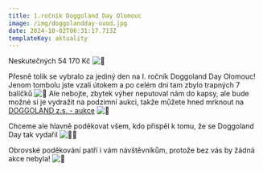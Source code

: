 ```yaml
---
title: 1.ročník Doggoland Day Olomouc
image: /img/doggolandday-uvod.jpg
date: 2024-10-02T06:31:17.713Z
templateKey: aktuality
---
```

Neskutečných 54 170 Kč ![🤩](https://static.xx.fbcdn.net/images/emoji.php/v9/t58/1/16/1f929.png)

Přesně tolik se vybralo za jediný den na I. ročník Doggoland Day Olomouc! Jenom tombolu jste vzali útokem a po celém dni tam zbylo trapných 7 balíčků ![🤭](https://static.xx.fbcdn.net/images/emoji.php/v9/t3/1/16/1f92d.png) Ale nebojte, zbytek výher neputoval nám do kapsy, ale bude možné si je vydražit na podzimní aukci, takže můžete hned mrknout na [DOGGOLAND z.s. - aukce](https://www.facebook.com/groups/512692203599382/?__cft__[0]=AZXTCoc8ANgjKYZ6xBbnb-01AbrAYPFGlIiZfoHBHJHO3AXvhENby-WM7Ej-5T9suRUJHUXAmBFqZeBRtWF_iqulzWQ15jnaG4NXLWZe0kwrf7OxKH40GCgFOy53m-_j-I0&__tn__=-UK-R) ![👀](https://static.xx.fbcdn.net/images/emoji.php/v9/tc8/1/16/1f440.png)

Chceme ale hlavně poděkovat všem, kdo přispěl k tomu, že se Doggoland Day tak vydařil ![🫶🏻](https://static.xx.fbcdn.net/images/emoji.php/v9/t4/1/16/1faf6_1f3fb.png)

Obrovské poděkování patří i vám návštěvníkům, protože bez vás by žádná akce nebyla! ![🩷](https://static.xx.fbcdn.net/images/emoji.php/v9/t99/1/16/1fa77.png)